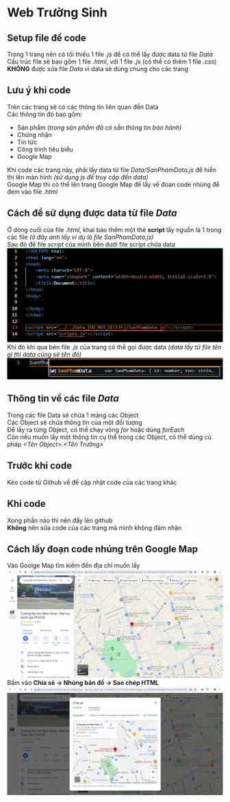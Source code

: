 # Web Trường Sinh
## Setup file để code
Trong 1 trang nên có tối thiếu 1 file *.js* để có thể lấy được data từ file *Data*  
Cấu trúc file sẽ bao gồm 1 file *.html*, với 1 file *.js* (có thể có thêm 1 file *.css*)  
**KHÔNG** được sửa file *Data* vì data sẽ dùng chung cho các trang  

## Lưu ý khi code  
Trên các trang sẽ có các thông tin liên quan đến Data  
Các thông tin đó bao gồm:  
- Sản phẩm *(trong sản phẩm đã có sẵn thông tin bảo hành)*
- Chứng nhận
- Tin tức
- Công trình tiêu biểu
- Google Map  

Khi code các trang này, phải lấy data từ file *Data/SanPhamData.js* để hiển thị lên màn hình *(sử dụng js để truy cập đến data)*  
Google Map thì có thể lên trang Google Map để lấy về đoạn code nhúng để đem vào file *.html*

## Cách để sử dụng được data từ file *Data*
Ở dòng cuối của file *.html*, khai báo thêm một thẻ **script** lấy nguồn là 1 trong các file *(ở đây anh lấy ví dụ là file SanPhamData.js)*  
Sau đó để file *script* của mình bên dưới file script chứa data  
![](Data_(DO_NOT_DELETE)/Image/DemoCode3.png)  
Khi đó khi qua bên file *.js* của trang có thể gọi được data *(data lấy từ file tên gì thì data cũng sẽ tên đó)*  
![](Data_(DO_NOT_DELETE)/Image/DemoCode2.png)

## Thông tin về các file *Data*
Trong các file Data sẽ chứa 1 mảng các Object  
Các Object sẽ chứa thông tin của một đối tượng  
Để lấy ra từng Object, có thể chạy vòng *for* hoặc dùng *forEach*  
Còn nếu muốn lấy một thông tin cụ thể trong các Object, có thể dùng cú pháp *<Tên Object>.<Tên Trường>*

## Trước khi code
Kéo code từ Github về để cập nhật code của các trang khác  

## Khi code
Xong phần nào thì nên đẩy lên github  
**Không** nên sửa code của các trang mà mình không đảm nhận

## Cách lấy đoạn code nhúng trên Google Map
Vào Goolge Map tìm kiếm đến địa chỉ muốn lấy  
![](/Data_(DO_NOT_DELETE)/Image/GoogleMap.png)  
Bấm vào **Chia sẻ -> Nhúng bản đồ -> Sao chép HTML**
![](Data_(DO_NOT_DELETE)/Image/GoogleMapCode.png)
